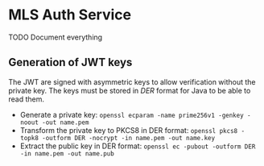 # MLS Auth Service

TODO Document everything

## Generation of JWT keys

The JWT are signed with asymmetric keys to allow verification without the private key.
The keys must be stored in *DER* format for Java to be able to read them.

* Generate a private key:
  `openssl ecparam -name prime256v1 -genkey -noout -out name.pem`
* Transform the private key to PKCS8 in DER format:
  `openssl pkcs8 -topk8 -outform DER -nocrypt -in name.pem -out name.key`
* Extract the public key in DER format:
  `openssl ec -pubout -outform DER -in name.pem -out name.pub`
